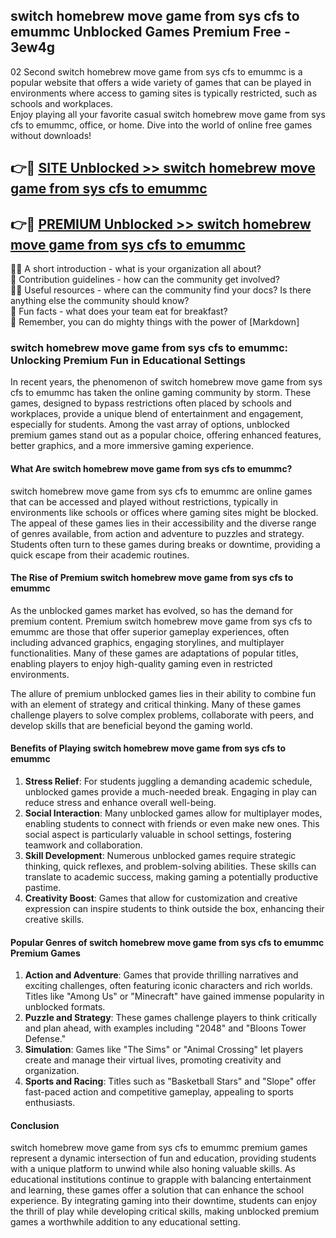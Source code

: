 ## switch homebrew move game from sys cfs to emummc Unblocked Games Premium Free - 3ew4g

02 Second switch homebrew move game from sys cfs to emummc is a popular website that offers a wide variety of games that can be played in environments where access to gaming sites is typically restricted, such as schools and workplaces.  
Enjoy playing all your favorite casual switch homebrew move game from sys cfs to emummc, office, or home. Dive into the world of online free games without downloads!

## 👉🔴 [SITE Unblocked >> switch homebrew move game from sys cfs to emummc](http://freeplayer.one?title=switch_homebrew_move_game_from_sys_cfs_to_emummc&ref=13D)

## 👉🔴 [PREMIUM Unblocked >> switch homebrew move game from sys cfs to emummc](http://freeplayer.one?title=switch_homebrew_move_game_from_sys_cfs_to_emummc&ref=13D)

🙋‍♀️ A short introduction - what is your organization all about?  
🌈 Contribution guidelines - how can the community get involved?  
👩‍💻 Useful resources - where can the community find your docs? Is there anything else the community should know?  
🍿 Fun facts - what does your team eat for breakfast?  
🧙 Remember, you can do mighty things with the power of [Markdown]

### switch homebrew move game from sys cfs to emummc: Unlocking Premium Fun in Educational Settings

In recent years, the phenomenon of switch homebrew move game from sys cfs to emummc has taken the online gaming community by storm. These games, designed to bypass restrictions often placed by schools and workplaces, provide a unique blend of entertainment and engagement, especially for students. Among the vast array of options, unblocked premium games stand out as a popular choice, offering enhanced features, better graphics, and a more immersive gaming experience.

#### What Are switch homebrew move game from sys cfs to emummc?

switch homebrew move game from sys cfs to emummc are online games that can be accessed and played without restrictions, typically in environments like schools or offices where gaming sites might be blocked. The appeal of these games lies in their accessibility and the diverse range of genres available, from action and adventure to puzzles and strategy. Students often turn to these games during breaks or downtime, providing a quick escape from their academic routines.

#### The Rise of Premium switch homebrew move game from sys cfs to emummc

As the unblocked games market has evolved, so has the demand for premium content. Premium switch homebrew move game from sys cfs to emummc are those that offer superior gameplay experiences, often including advanced graphics, engaging storylines, and multiplayer functionalities. Many of these games are adaptations of popular titles, enabling players to enjoy high-quality gaming even in restricted environments.

The allure of premium unblocked games lies in their ability to combine fun with an element of strategy and critical thinking. Many of these games challenge players to solve complex problems, collaborate with peers, and develop skills that are beneficial beyond the gaming world.

#### Benefits of Playing switch homebrew move game from sys cfs to emummc

1.  **Stress Relief**: For students juggling a demanding academic schedule, unblocked games provide a much-needed break. Engaging in play can reduce stress and enhance overall well-being.
2.  **Social Interaction**: Many unblocked games allow for multiplayer modes, enabling students to connect with friends or even make new ones. This social aspect is particularly valuable in school settings, fostering teamwork and collaboration.
3.  **Skill Development**: Numerous unblocked games require strategic thinking, quick reflexes, and problem-solving abilities. These skills can translate to academic success, making gaming a potentially productive pastime.
4.  **Creativity Boost**: Games that allow for customization and creative expression can inspire students to think outside the box, enhancing their creative skills.

#### Popular Genres of switch homebrew move game from sys cfs to emummc Premium Games

1.  **Action and Adventure**: Games that provide thrilling narratives and exciting challenges, often featuring iconic characters and rich worlds. Titles like "Among Us" or "Minecraft" have gained immense popularity in unblocked formats.
2.  **Puzzle and Strategy**: These games challenge players to think critically and plan ahead, with examples including "2048" and "Bloons Tower Defense."
3.  **Simulation**: Games like "The Sims" or "Animal Crossing" let players create and manage their virtual lives, promoting creativity and organization.
4.  **Sports and Racing**: Titles such as "Basketball Stars" and "Slope" offer fast-paced action and competitive gameplay, appealing to sports enthusiasts.

#### Conclusion

switch homebrew move game from sys cfs to emummc premium games represent a dynamic intersection of fun and education, providing students with a unique platform to unwind while also honing valuable skills. As educational institutions continue to grapple with balancing entertainment and learning, these games offer a solution that can enhance the school experience. By integrating gaming into their downtime, students can enjoy the thrill of play while developing critical skills, making unblocked premium games a worthwhile addition to any educational setting.
